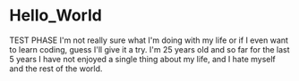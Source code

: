 # Hello_World
TEST PHASE
I'm not really sure what I'm doing with my life or if I even want to learn coding, guess I'll give it a try.
I'm 25 years old and so far for the last 5 years I have not enjoyed a single thing about my life, and I hate myself and the rest of the world.

